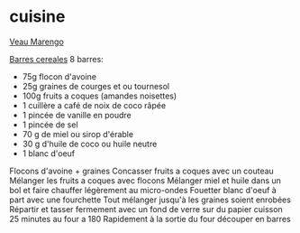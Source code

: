 # cuisine

[Veau Marengo](veau_marengo.md)

[Barres cereales](barre_cereale.md)
8 barres:
- 75g flocon d'avoine
- 25g graines de courges et ou tournesol
- 100g fruits a coques (amandes noisettes)
- 1 cuillère a café de noix de coco râpée
- 1 pincée de vanille en poudre
- 1 pincée de sel
- 70 g de miel ou sirop d'érable
- 30 g d'huile de coco ou huile neutre
- 1 blanc d'oeuf

Flocons d'avoine + graines
Concasser fruits a coques avec un couteau
Mélanger les fruits a coques avec flocons
Mélanger miel et huile dans un bol et faire chauffer légèrement au micro-ondes
Fouetter blanc d'oeuf à part avec une fourchette
Tout mélanger jusqu'à les graines soient enrobées
Répartir et tasser fermement avec un fond de verre sur du papier cuisson
25 minutes au four a 180
Rapidement à la sortie du four découper en barres



